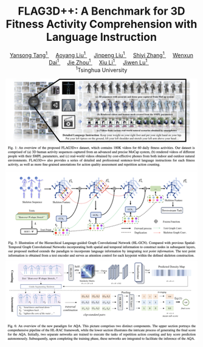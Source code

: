 <div align="center">
<h1>
  FLAG3D++: A Benchmark for 3D Fitness Activity Comprehension with Language Instruction
</h1>

<div>
    <a href="https://andytang15.github.io/">
        Yansong Tang<sup>1</sup>
    </a>&emsp;
    <!-- </br>Tsinghua University -->
    <a href="https://github.com/AY-Liu"/>
        Aoyang Liu<sup>1</sup>
    </a>&emsp;
    <!-- </br>Tsinghua University -->
    <a href="https://moonsliu.github.io/">
        Jinpeng Liu<sup>1</sup>
    </a>&emsp;
    <!-- </br>Tsinghua University -->
    <a href="https://shiyi-zh0408.github.io/">
        Shiyi Zhang<sup>1</sup>
    </a>&emsp;
    <!-- </br>Tsinghua University -->
    <a href="https://github.com/Dai-Wenxun">
        Wenxun Dai<sup>1</sup>
    </a>&emsp;
    <!-- </br>Tsinghua University -->
    <a href="https://scholar.google.com/citations?user=6a79aPwAAAAJ&hl=en">
        Jie Zhou<sup>1</sup>
    </a>&emsp;
    <a href="https://scholar.google.com/citations?user=Xrh1OIUAAAAJ&hl=en">
        Xiu Li<sup>1</sup>
    </a>&emsp;
    <a href="https://scholar.google.com/citations?user=TN8uDQoAAAAJ&hl=zh-CN">
        Jiwen Lu<sup>1</sup>
    </a>
    <!-- </br>Tsinghua University -->
    </li>&emsp;
    <br>
    <sup>1</sup>Tsinghua University
</div>

<!-- <strong><a href='https://moonsliu.github.io/Pro-Motion/' target='_blank'>Project Page</a></strong>&emsp; -->
<!-- <strong><a href='https://arxiv.org/pdf/2312.14828.pdf'>Paper(arXiv)</a></strong>&emsp; -->

![teaser](images/teaser.png)
![method1](images/figure1.png)
![method2](images/figure2.png)
